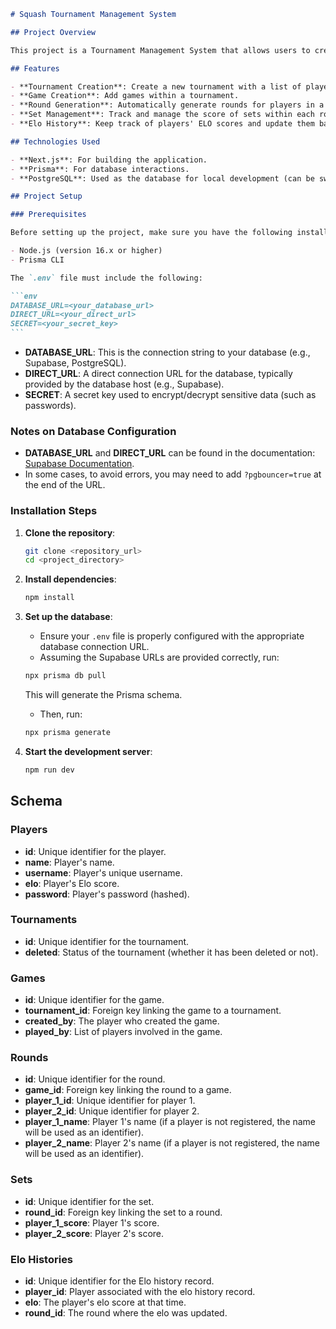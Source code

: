 ````md
# Squash Tournament Management System

## Project Overview

This project is a Tournament Management System that allows users to create and manage squash tournaments. It includes functionalities for managing players, games, and ELO ranking. The system is designed to provide flexibility for different types of tournaments with multiple games per tournament and multiple game modes (1 set per round or best 2 out of 3).

## Features

- **Tournament Creation**: Create a new tournament with a list of players.
- **Game Creation**: Add games within a tournament.
- **Round Generation**: Automatically generate rounds for players in a tournament.
- **Set Management**: Track and manage the score of sets within each round.
- **Elo History**: Keep track of players' ELO scores and update them based on match results.

## Technologies Used

- **Next.js**: For building the application.
- **Prisma**: For database interactions.
- **PostgreSQL**: Used as the database for local development (can be swapped for any other DB).

## Project Setup

### Prerequisites

Before setting up the project, make sure you have the following installed:

- Node.js (version 16.x or higher)
- Prisma CLI

The `.env` file must include the following:

```env
DATABASE_URL=<your_database_url>
DIRECT_URL=<your_direct_url>
SECRET=<your_secret_key>
```
````

- **DATABASE_URL**: This is the connection string to your database (e.g., Supabase, PostgreSQL).
- **DIRECT_URL**: A direct connection URL for the database, typically provided by the database host (e.g., Supabase).
- **SECRET**: A secret key used to encrypt/decrypt sensitive data (such as passwords).

### Notes on Database Configuration

- **DATABASE_URL** and **DIRECT_URL** can be found in the documentation: [Supabase Documentation](https://supabase.com/docs/guides/database/prisma).
- In some cases, to avoid errors, you may need to add `?pgbouncer=true` at the end of the URL.

### Installation Steps

1. **Clone the repository**:

   ```bash
   git clone <repository_url>
   cd <project_directory>
   ```

2. **Install dependencies**:

   ```bash
   npm install
   ```

3. **Set up the database**:

   - Ensure your `.env` file is properly configured with the appropriate database connection URL.
   - Assuming the Supabase URLs are provided correctly, run:

   ```bash
   npx prisma db pull
   ```

   This will generate the Prisma schema.

   - Then, run:

   ```bash
   npx prisma generate
   ```

4. **Start the development server**:

   ```bash
   npm run dev
   ```

## Schema

### Players

- **id**: Unique identifier for the player.
- **name**: Player's name.
- **username**: Player's unique username.
- **elo**: Player's Elo score.
- **password**: Player's password (hashed).

### Tournaments

- **id**: Unique identifier for the tournament.
- **deleted**: Status of the tournament (whether it has been deleted or not).

### Games

- **id**: Unique identifier for the game.
- **tournament_id**: Foreign key linking the game to a tournament.
- **created_by**: The player who created the game.
- **played_by**: List of players involved in the game.

### Rounds

- **id**: Unique identifier for the round.
- **game_id**: Foreign key linking the round to a game.
- **player_1_id**: Unique identifier for player 1.
- **player_2_id**: Unique identifier for player 2.
- **player_1_name**: Player 1's name (if a player is not registered, the name will be used as an identifier).
- **player_2_name**: Player 2's name (if a player is not registered, the name will be used as an identifier).

### Sets

- **id**: Unique identifier for the set.
- **round_id**: Foreign key linking the set to a round.
- **player_1_score**: Player 1's score.
- **player_2_score**: Player 2's score.

### Elo Histories

- **id**: Unique identifier for the Elo history record.
- **player_id**: Player associated with the elo history record.
- **elo**: The player's elo score at that time.
- **round_id**: The round where the elo was updated.
